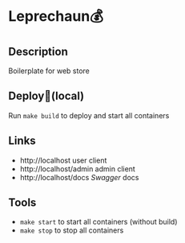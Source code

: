 # Leprechaun💰

## Description

Boilerplate for web store

## Deploy🐳(local)

Run `make build` to deploy and start all containers

## Links

 * http://localhost user client
 * http://localhost/admin admin client
 * http://localhost/docs *Swagger* docs

## Tools

 * `make start` to start all containers (without build)
 * `make stop` to stop all containers
